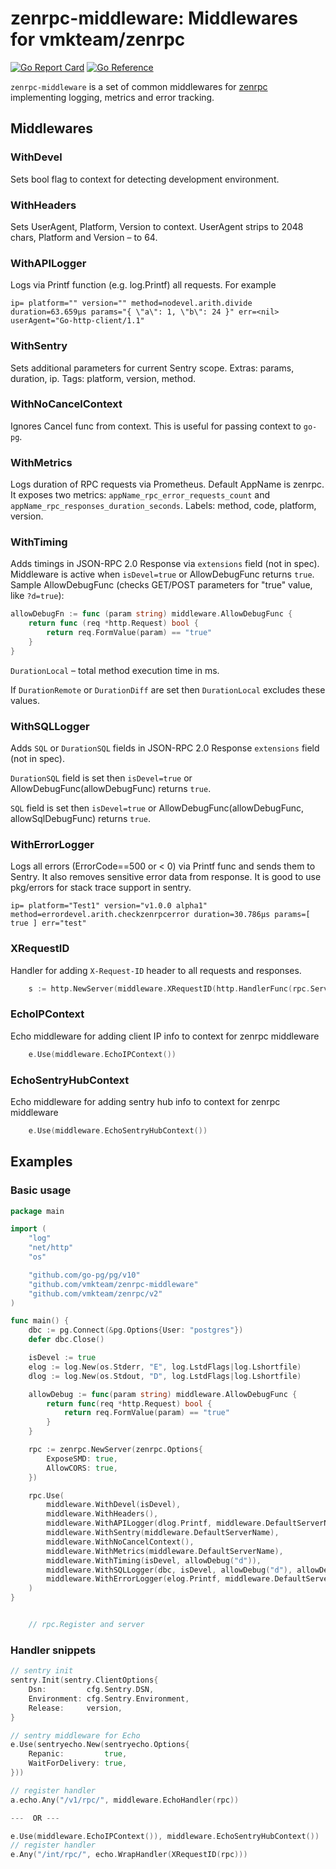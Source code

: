# zenrpc-middleware: Middlewares for vmkteam/zenrpc

[![Go Report Card](https://goreportcard.com/badge/github.com/vmkteam/zenrpc-middleware)](https://goreportcard.com/report/github.com/vmkteam/zenrpc-middleware) [![Go Reference](https://pkg.go.dev/badge/github.com/vmkteam/zenrpc-middleware.svg)](https://pkg.go.dev/github.com/vmkteam/zenrpc-middleware)

`zenrpc-middleware` is a set of common middlewares for [zenrpc](https://github.com/vmkteam/zenrpc) implementing logging,
metrics and error tracking.

## Middlewares

### WithDevel

Sets bool flag to context for detecting development environment.

### WithHeaders
    
Sets UserAgent, Platform, Version to context. UserAgent strips to 2048 chars, Platform and Version – to 64.

### WithAPILogger

Logs via Printf function (e.g. log.Printf) all requests. For example

```text
ip= platform="" version="" method=nodevel.arith.divide duration=63.659µs params="{ \"a\": 1, \"b\": 24 }" err=<nil> userAgent="Go-http-client/1.1"
```

### WithSentry

Sets additional parameters for current Sentry scope. Extras: params, duration, ip. Tags: platform,
version, method.

### WithNoCancelContext

Ignores Cancel func from context. This is useful for passing context to `go-pg`.

### WithMetrics

Logs duration of RPC requests via Prometheus. Default AppName is zenrpc. It exposes two
metrics: `appName_rpc_error_requests_count` and `appName_rpc_responses_duration_seconds`. Labels: method, code,
platform, version.

### WithTiming

Adds timings in JSON-RPC 2.0 Response via `extensions` field (not in spec). Middleware is active
when `isDevel=true` or AllowDebugFunc returns `true`. Sample AllowDebugFunc (checks GET/POST parameters for "true"
value, like `?d=true`):

```go
allowDebugFn := func (param string) middleware.AllowDebugFunc {
    return func (req *http.Request) bool {
        return req.FormValue(param) == "true"
    }
}
```

`DurationLocal` – total method execution time in ms.

If `DurationRemote` or `DurationDiff` are set then `DurationLocal` excludes these values.

### WithSQLLogger

Adds `SQL` or `DurationSQL` fields in JSON-RPC 2.0 Response `extensions` field (not in spec).

`DurationSQL` field is set then  `isDevel=true` or AllowDebugFunc(allowDebugFunc) returns `true`.

`SQL` field is set then `isDevel=true` or AllowDebugFunc(allowDebugFunc, allowSqlDebugFunc) returns `true`.

### WithErrorLogger

Logs all errors (ErrorCode==500 or < 0) via Printf func and sends them to Sentry. It also removes
sensitive error data from response. It is good to use pkg/errors for stack trace support in sentry.

```text
ip= platform="Test1" version="v1.0.0 alpha1" method=errordevel.arith.checkzenrpcerror duration=30.786µs params=[ true ] err="test"
```

### XRequestID

Handler for adding `X-Request-ID` header to all requests and responses.

```go
	s := http.NewServer(middleware.XRequestID(http.HandlerFunc(rpc.ServeHTTP)))
```

### EchoIPContext

Echo middleware for adding client IP info to context for zenrpc middleware

```go
    e.Use(middleware.EchoIPContext())
```

### EchoSentryHubContext

Echo middleware for adding sentry hub info to context for zenrpc middleware

```go
    e.Use(middleware.EchoSentryHubContext())
```

## Examples

### Basic usage

```go
package main

import (
	"log"
	"net/http"
	"os"

	"github.com/go-pg/pg/v10"
	"github.com/vmkteam/zenrpc-middleware"
	"github.com/vmkteam/zenrpc/v2"
)

func main() {
	dbс := pg.Connect(&pg.Options{User: "postgres"})
	defer dbс.Close()

	isDevel := true
	elog := log.New(os.Stderr, "E", log.LstdFlags|log.Lshortfile)
	dlog := log.New(os.Stdout, "D", log.LstdFlags|log.Lshortfile)

	allowDebug := func(param string) middleware.AllowDebugFunc {
		return func(req *http.Request) bool {
			return req.FormValue(param) == "true"
		}
	}

	rpc := zenrpc.NewServer(zenrpc.Options{
		ExposeSMD: true,
		AllowCORS: true,
	})

	rpc.Use(
		middleware.WithDevel(isDevel),
		middleware.WithHeaders(),
		middleware.WithAPILogger(dlog.Printf, middleware.DefaultServerName),
		middleware.WithSentry(middleware.DefaultServerName),
		middleware.WithNoCancelContext(),
		middleware.WithMetrics(middleware.DefaultServerName),
		middleware.WithTiming(isDevel, allowDebug("d")),
		middleware.WithSQLLogger(dbc, isDevel, allowDebug("d"), allowDebug("s")),
		middleware.WithErrorLogger(elog.Printf, middleware.DefaultServerName),
	)
}


    // rpc.Register and server
```

### Handler snippets

```go
// sentry init
sentry.Init(sentry.ClientOptions{
    Dsn:         cfg.Sentry.DSN,
    Environment: cfg.Sentry.Environment,
    Release:     version,
}

// sentry middleware for Echo
e.Use(sentryecho.New(sentryecho.Options{
    Repanic:         true,
    WaitForDelivery: true,
}))

// register handler
a.echo.Any("/v1/rpc/", middleware.EchoHandler(rpc))

---  OR ---

e.Use(middleware.EchoIPContext()), middleware.EchoSentryHubContext())
// register handler
e.Any("/int/rpc/", echo.WrapHandler(XRequestID(rpc)))

```
